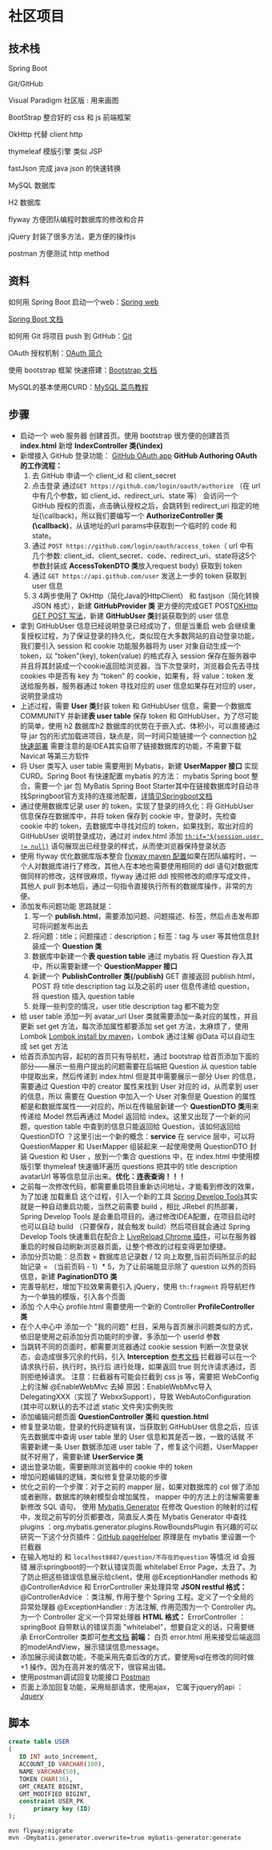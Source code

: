 # 社区项目

## 技术栈

Spring Boot

Git/GitHub

Visual Paradigm 社区版 : 用来画图

BootStrap 整合好的 css 和 js 前端框架

OkHttp 代替 client http

thymeleaf 模版引擎 类似 JSP

fastJson  完成 java json 的快速转换

MySQL 数据库

H2 数据库

flyway 方便团队编程时数据库的修改和合并

jQuery 封装了很多方法，更方便的操作js

postman 方便测试 http method

## 资料

如何用 Spring Boot 启动一个web：[Spring web](https://spring.io/guides/gs/serving-web-content/)

[Spring Boot 文档](https://docs.spring.io/spring-boot/docs/2.2.6.RELEASE/reference/htmlsingle/)

如何用 Git 将项目 push 到 GitHub：[Git](https://www.runoob.com/manual/git-guide/)

OAuth 授权机制：[OAuth 简介](http://www.ruanyifeng.com/blog/2019/04/oauth_design.html)

使用 bootstrap 框架 快速搭建：[Bootstrap 文档](https://v3.bootcss.com/getting-started/)

MySQL的基本使用CURD：[MySQL 菜鸟教程](https://www.runoob.com/mysql/mysql-tutorial.html)

## 步骤

- 启动一个 web 服务器 创建首页。使用 bootstrap 很方便的创建首页 **index.html** 新增 **IndexController 类(\index)**
- 新增接入 GitHub 登录功能： [GitHub OAuth app](https://developer.github.com/apps/building-oauth-apps/authorizing-oauth-apps/)
    **GitHub Authoring OAuth 的工作流程：**
    1. 去 GitHub 申请一个 client_id 和 client_secret
    2. 点击登录 通过`GET https://github.com/login/oauth/authorize` （在 url 中有几个参数，如 client_id、redirect_uri、state 等） 会访问一个 GitHub 授权的页面，点击确认授权之后，会跳转到 redirect_uri 指定的地址(\callback)，所以我们要编写一个 **AuthorizeController 类(\callback)**，从该地址的url params中获取到一个临时的 code 和 state。
    3. 通过 `POST https://github.com/login/oauth/access_token`（ url 中有几个参数: client_id、client_secret、code、redirect_uri、state将这5个参数封装成 **AccessTokenDTO 类**放入request body) 获取到 token
    4. 通过 `GET https://api.github.com/user` 发送上一步的 token 获取到 user 信息
    5. 3 4两步使用了 OkHttp（简化Java的HttpClient） 和 fastjson（简化转换 JSON 格式），新建 **GitHubProvider 类** 更方便的完成GET POST[OKHttp GET POST 写法](https://square.github.io/okhttp/)，新建 **GitHubUser 类**封装获取到的 user 信息
- 拿到 GitHubUser 信息已经说明登录已经成功了，但是当重启 web 会继续重复授权过程，为了保证登录的持久化，类似现在大多数网站的自动登录功能，我们要引入 session 和 cookie 功能服务器将为 user 对象自动生成一个 token，以 "token"(key), token(value) 的格式存入 session 保存在服务器中并且将其封装成一个cookie返回给浏览器，当下次登录时，浏览器会先去寻找 cookies 中是否有 key 为 “token” 的 cookie，如果有，将 value：token 发送给服务器，服务器通过 token 寻找对应的 user 信息如果存在对应的 user，说明登录成功
- 上述过程，需要 **User 类**封装 token 和 GitHubUser 信息，需要一个数据库 COMMUNITY 并新建**表 user table** 保存 token 和 GitHubUser，为了尽可能的简单，使用 h2 数据库h2 数据库的优势在于嵌入式、体积小，可以直接通过导 jar 包的形式加载进项目，缺点是，同一时间只能链接一个 connection [h2 快速部署](http://www.h2database.com/html/quickstart.html) 需要注意的是IDEA其实自带了链接数据库的功能，不需要下载 Navicat 等第三方软件
- 将 User 类写入 user table 需要用到 Mybatis，新建 **UserMapper 接口** 实现 CURD。Spring Boot 有快速配置 mybatis 的方法： mybatis Spring boot 整合，需要一个 jar 包 MyBatis Spring Boot Starter其中在链接数据库时自动寻找Springboot官方支持的连接池配置，[详情见Springboot文档](https://docs.spring.io/spring-boot/docs/2.2.6.RELEASE/reference/html/spring-boot-features.html#boot-features-embedded-database-support)
- 通过使用数据库记录 user 的 token，实现了登录的持久化：将 GitHubUser 信息保存在数据库中，并将 token 保存到 cookie 中，登录时，先检查 cookie 中的 token，去数据库中寻找对应的 token，如果找到，取出对应的 GitHubUser 说明登录成功，通过对 index.html 添加 [`th:if="${session.user != null}`](https://www.thymeleaf.org/doc/tutorials/3.0/usingthymeleaf.html) 语句展现出已经登录的样式，从而使浏览器保持登录状态 
- 使用 flyway 优化数据库版本整合 [flyway maven 配置](https://flywaydb.org/getstarted/firststeps/maven)如果在团队编程时，一个人对数据库进行了修改，其他人在本地也需要使用相同的 ddl 语句对数据库做同样的修改，这样很麻烦，flyway 通过把 ddl 按照修改的顺序写成文件，其他人 pull 到本地后，通过一句指令直接执行所有的数据库操作，非常的方便。
- 添加发布问题功能 思路就是：
    1. 写一个 **publish.html**，需要添加问题、问题描述、标签，然后点击发布即可将问题发布出去
    2. 将问题：title；问题描述：description；标签：tag 与 user 等其他信息封装成一个 **Question 类**
    3. 数据库中新建一个**表 question table** 通过 mybatis 将 Question 存入其中，所以需要新建一个 **QuestionMapper 接口**
    4. 新建一个 **PublishController 类(/publish)** GET 直接返回 publish.html，POST 将 title description tag 以及之前的 user 信息传递给 question，将 question 插入 question table
    5. 处理一些判空的情况，user title description tag 都不能为空
- 给 user table 添加一列 avatar_url  User 类就需要添加一条对应的属性，并且更新 set get 方法，每次添加属性都要添加 set get 方法，太麻烦了，使用 Lombok [Lombok install by maven](https://projectlombok.org/setup/maven)，Lombok 通过注解 @Data 可以自动生成 set get 方法
- 给首页添加内容，起初的首页只有导航栏，通过 bootstrap 给首页添加下面的部分——展示一些用户提出的问题需要在后端把 Question 从 question table 中提取出来，然后传递到 index.html  但是其中需要展示一部分 User 的信息，需要通过 Question 中的 creator 属性来找到 User 对应的 id，从而拿到 user 的信息，所以 需要在 Question 中加入一个 User 对象但是 Question 的属性都是和数据库属性一一对应的，所以在传输层新建一个 **QuestionDTO 类**用来传递给 Model 然后再通过 Model 返回给 index。这里又出现了一个新的问题，question table 中查到的信息只能返回给 Question，该如何返回给 QuestionDTO ？这里引出一个新的概念：**service** 在 service 层中，可以将 QuestionMapper 和 UserMapper 组装起来 一起使用使用 QuestionDTO 封装 Question 和 User ，放到一个集合 questions 中，在 index.html 中使用模版引擎 thymeleaf 快速循环遍历 questions 把其中的 title description avatarUrl 等等信息显示出来。**优化：连表查询！！！**
- 之前每一次修改代码，都需要重启项目重新访问地址，才能看到修改的效果，为了加速 加载重启 这个过程，引入一个新的工具 [Spring Develop Tools](https://docs.spring.io/spring-boot/docs/2.2.6.RELEASE/reference/htmlsingle/#using-boot-devtools)其实就是一种自动重启功能，当然之前需要 build ，相比 JRebel 的热部署，Spring Develop Tools 是会重启项目的。通过修改IDEA配置，在项目启动时也可以自动 build （只要保存，就会触发 build）然后项目就会通过 Spring Develop Tools 快速重启在配合上 [LiveReload Chrome 插件](http://livereload.com/extensions/)，可以在服务器重启的时候自动刷新浏览器页面，让整个修改的过程变得更加便捷。 
- 添加分页功能：总页数 = 数据库总记录数 / 12 向上取整,当前页码所显示的起始记录 = （当前页码 - 1）* 5，为了让前端能显示除了 question 以外的页码信息，新建 **PaginationDTO 类**
- 完善导航栏，增加下拉效果需要引入 jQuery，使用 `th:fragment` 将导航栏作为一个单独的模版，引入各个页面
- 添加 个人中心 profile.html  需要使用一个新的 Controller **ProfileController 类** 
- 在个人中心中 添加一个 "我的问题" 栏目，采用与首页展示问题类似的方式，依旧是使用之前添加分页功能时的步骤，多添加一个 userId 参数
- 当跳转不同的页面时，都需要浏览器通过 cookie session 判断一次登录状态，会造成很多冗余的代码，引入 **Interception** [参考文档](https://docs.spring.io/spring/docs/5.2.5.RELEASE/spring-framework-reference/web.html#mvc-handlermapping-interceptor)
拦截器可以在一个请求执行前，执行时，执行后 进行处理，如果返回 true 则允许请求通过，否则拒绝掉请求。
注意：拦截器有可能会拦截到 css js 等，需要把 WebConfig 上的注解 @EnableWebMvc 去掉
原因：EnableWebMvc导入DelegatingXXX（实现了 WebxxSupport），导致 WebAutoConfiguration (其中可以默认的去不过滤 static 文件夹)实例失败
- 添加编辑问题页面 **QuestionController 类**和 **question.html** 
- 修复登录功能，登录的代码逻辑有误，当获取到 GitHubUser 信息之后，应该先去数据库中查询 user table 里的 User 信息和其是否一致，一致的话就
不需要新建一条 User 数据添加进 user table 了，修复这个问题，UserMapper 就不好用了，需要新建 **UserService 类**
- 退出登录功能，需要删除浏览器中的 cookie 中的 token
- 增加问题编辑的逻辑，类似修复登录功能的步骤
- 优化之前的一个步骤：对于之前的 mapper 层，如果对数据库的 col 做了添加或者删除，数据库的映射模型会增加属性， mapper 中的方法上的注解需要重新修改 SQL 语句，
使用  [Mybatis Generator](http://mybatis.org/generator/index.html) 在修改 Question 的映射的过程中，发现之前写的分页都要改，简直反人类在 Mybatis Generator 中查找 plugins ：org.mybatis.generator.plugins.RowBoundsPlugin
有兴趣的可以研究一下这个分页插件：[GitHub pageHelper](https://github.com/pagehelper/Mybatis-PageHelper) 原理是在 mybatis 里设置一个拦截器
- 在输入地址的  和 `localhost8887/question/不存在的question` 等情况 id 会报错 展示springboot的一个默认错误页面 whitelabel Error Page，太丑了。为了防止把这些错误信息展示给client，使用 @ExceptionHandler methods 和 @ControllerAdvice 和 ErrorController 来处理异常
   **JSON restful 格式：**
  @ControllerAdvice ：类注解, 作用于整个 Spring 工程。定义了一个全局的异常处理器
  @ExceptionHandler : 方法注解, 作用范围为一个 Controller 内。为一个 Controller 定义一个异常处理器
  **HTML 格式：**
  ErrorController ：springBoot 自带默认的错误页面 "whitelabel"，想要自定义的话，只需要继承 ErrorController 类即可[参考文档](https://docs.spring.io/spring-boot/docs/current/reference/htmlsingle/#boot-features-error-handling)
  **前端：**
  白页 error.html 用来接受后端返回的modelAndView，展示错误信息message。
- 添加展示阅读数功能，不能采用先查后改的方式，要使用sql在修改的同时做 +1 操作。因为在高并发的情况下，很容易出错。
- 使用postman调试回复功能接口 [Postman](https://chrome.google.com/webstore/detail/coohjcphdfgbiolnekdpbcijmhambjff)
- 页面上添加回复功能，采用局部请求，使用ajax， 它属于jquery的api ： [Jquery](https://api.jquery.com/jQuery.post/)


 ## 脚本

 ```sql
create table USER
(
	ID INT auto_increment,
	ACCOUNT_ID VARCHAR(100),
	NAME VARCHAR(50),
	TOKEN CHAR(36),
	GMT_CREATE BIGINT,
	GMT_MODIFIED BIGINT,
	constraint USER_PK
		primary key (ID)
);
 ```

```shell script
mvn flyway:migrate
mvn -Dmybatis.generator.overwrite=true mybatis-generator:generate
```